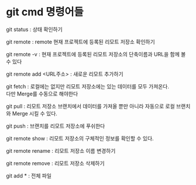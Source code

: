 # git cmd 명령어들

git status
: 상태 확인하기

git remote
: remote 현재 프로젝트에 등록된 리모트 저장소 확인하기

git remote -v
: 현재 프로젝트에 등록된 리모트 저장소의 단축이름과 URL을 함께 볼 수 있다

git remote add <URL주소>
: 새로운 리모트 추가하기

git fetch <remote>
: 로컬에는 없지만 리모트 저장소에는 있는 데이터를 모두 가져온다.  
다만 Merge를 수동으로 해야한다

git pull
: 리모트 저장소 브랜치에서 데이터를 가져올 뿐만 아니라 자동으로 로컬 브랜치와 Merge 시킬 수 있다.

git push <remote> <branch>
: 브랜치를 리모트 저장소에 푸쉬한다

git remote show <remote>
: 리모트 저장소의 구체적인 정보를 확인할 수 있다.

git remote rename <remote name>
: 리모트 저장소 이름 변경하기

git remote remove <remote>
: 리모트 저장소 삭제하기

git add \*
: 전체 파일
